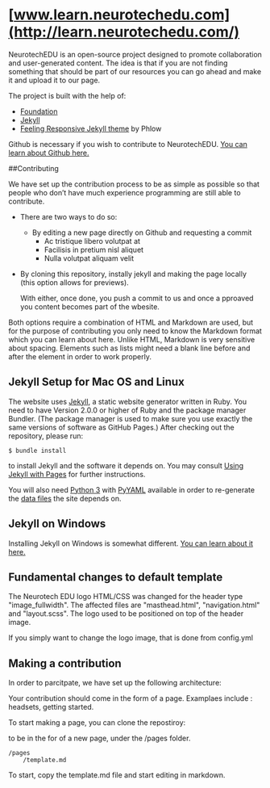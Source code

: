 # [www.learn.neurotechedu.com](http://learn.neurotechedu.com/)

NeurotechEDU is an open-source project designed to promote collaboration and user-generated content.
The idea is that if you are not finding something that should be part of our resources you can go ahead and make it and upload it to our page.

The project is built with the help of:

 * [Foundation](http://foundation.zurb.com/)
 * [Jekyll](http://jekyllrb.com/)
 * [Feeling Responsive Jekyll theme](https://phlow.github.io/feeling-responsive/) by Phlow

Github is necessary if you wish to contribute to NeurotechEDU. [You can learn about Github here.](https://guides.github.com/activities/hello-world/)


##Contributing

We have set up the contribution process to be as simple as possible so that people who don’t have much experience programming are still able to contribute.

+ There are two ways to do so:
  - By editing a new page directly on Github and requesting a commit
    * Ac tristique libero volutpat at
    + Facilisis in pretium nisl aliquet
    - Nulla volutpat aliquam velit
+ By cloning this repository, instally jekyll and making the page locally (this option allows for previews).

    With either, once done, you push a commit to us and once a pproaved you content becomes part of the wbesite.

Both options require a combination of HTML and Markdown are used, but for the purpose of contributing you only need to know the Markdown format which you can learn about here. Unlike HTML, Markdown is very sensitive about spacing. Elements such as lists might need a blank line before and after the element in order to work properly.

## Jekyll Setup for Mac OS and Linux

The website uses [Jekyll](http://jekyllrb.com/), a static website generator written in Ruby.
You need to have Version 2.0.0 or higher of Ruby and the package manager Bundler.
(The package manager is used to make sure you use exactly the same versions of software as GitHub Pages.)
After checking out the repository, please run:

```
$ bundle install

```

to install Jekyll and the software it depends on.
You may consult [Using Jekyll with Pages](https://help.github.com/articles/using-jekyll-with-pages/) for further instructions.

You will also need [Python 3](http://python.org/) with
[PyYAML](https://pypi.python.org/pypi/PyYAML/) available in order to
re-generate the [data files](#details) the site depends on.

## Jekyll on Windows

Installing Jekyll on Windows is somewhat different. [You can learn about it here.](https://jekyllrb.com/docs/windows/)

## Fundamental changes to default template

The Neurotech EDU logo HTML/CSS was changed for the header type "image_fullwidth". The affected files are "masthead.html", "navigation.html" and "layout.scss". The logo used to be positioned on top of the header image.

If you simply want to change the logo image, that is done from config.yml

## Making a contribution


In order to parcitpate, we have set up the following architecture:

Your contribution should come in the form of a page.
Examplaes include : headsets, getting started.

To start making a page, you can clone the repostiroy:

to be in the for of a new page, under the /pages folder.

```
/pages
    /template.md
```

To start, copy the template.md file and start editing in markdown.

